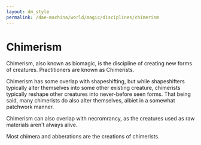 ```yaml
---
layout: dm_style
permalink: /dae-machina/world/magic/disciplines/chimerism
---
```


# Chimerism

Chimerism, also known as biomagic, is the discipline of creating new forms of creatures.
Practitioners are known as Chimerists.

Chimerism has some overlap with shapeshifting, but while shapeshifters typically alter themselves into some other existing creature, 
chimerists typically reshape other creatures into never-before seen forms. That being said, many chimerists do also alter themselves, albiet in a somewhat patchwork manner.

Chimerism can also overlap with necromrancy, as the creatures used as raw materials aren't always alive.

Most chimera and abberations are the creations of chimerists. 
